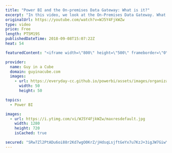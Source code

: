 ```yaml
---
title: "Power BI and the On-premises Data Gateway: What is it?"
excerpt: "In this video, we look at the On-Premises Data Gateway. What is it exactly? This can be used with more than just Power BI. This includes PowerApps, Microsoft Flow, Azure Analysis Services and more. The entire Power Platform!   If you found this video helpful, we have a free cheat sheet for you for more"
originalUrl: https://youtube.com/watch?v=WJ5Y4FjkWZw
type: video
price: Free
length: PT5M19S
publishedDateTime: 2018-09-08T15:07:22Z
heat: 54

featuredContent: "<iframe width=\"800\" height=\"500\" frameborder=\"0\" src=\"https://www.youtube.com/embed/WJ5Y4FjkWZw\" allow=\"accelerometer; autoplay; encrypted-media; gyroscope; picture-in-picture\" allowfullscreen></iframe>"

provider:
  name: Guy in a Cube
  domain: guyinacube.com
  images:
    - url: https://everyday-cc.github.io/powerbi/assets/images/organizations/guyinacube.com-50x50.jpg
      width: 50
      height: 50

topics:
  - Power BI

images:
  - url: https://i.ytimg.com/vi/WJ5Y4FjkWZw/maxresdefault.jpg
    width: 1280
    height: 720
    isCached: true

secured: "SRw7Zl2PtADu6oi88r2Kd7wgO0KrZ/jHdsqLsjftGeYx7u7KzJ+3igJW7GiwYqQB9obKS27mr1t58YWnwYef9KQAni7O0fqrCkLlGiJUqGx9tiAHyqQ0mANX/j8xGiNbrvTAkxw4iHlFlpkkIjd9upvLn1bl1YCp2MT6J5UKr2pSavLodKFocJoYeryg9ERFHko6NPvOVwsSBtfU8tJZLoHiS/7MBPvVGjSjgsqj3LaiwUX4bOKzKLUM/nEDEWSCZ/UnSN6kcko1+e9a/AcT/ZKdW0nmm6/D6x8DDXpwiCW8Ki2ykLRjYyJptTkh8DK3a4ZFsVU8vYxb1L8xdphCH4EhmXc77UiWtc4fs+wZXDlrsmSTyoZo8BJajVSD1CTihCSQqd5VTR8Hbw5UnfYV5rwuS9OIy6DL5O1R2HIDVok=;CiSQf6jF/yI/MoPylpxxfw=="
---
```


